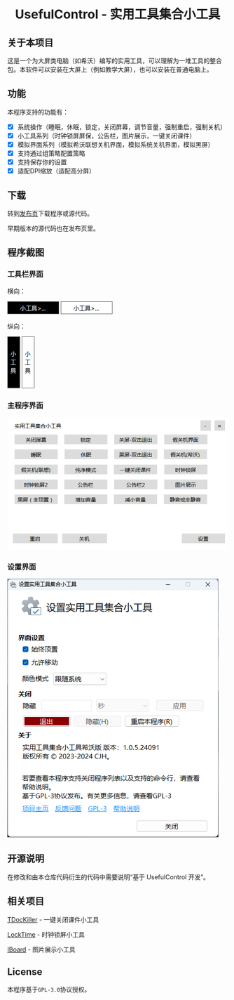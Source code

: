<h1 align="center">
  UsefulControl - 实用工具集合小工具
</h1>

## 关于本项目

这是一个为大屏类电脑（如希沃）编写的实用工具，可以理解为一堆工具的整合包。本软件可以安装在大屏上（例如教学大屏），也可以安装在普通电脑上。

## 功能

本程序支持的功能有：

- [x] 系统操作（睡眠，休眠，锁定，关闭屏幕，调节音量，强制重启，强制关机）
- [x] 小工具系列（时钟锁屏屏保，公告栏，图片展示，一键关闭课件）
- [x] 模拟界面系列（模拟希沃联想关机界面，模拟系统关机界面，模拟黑屏）
- [x] 支持通过组策略配置策略
- [x] 支持保存你的设置
- [x] 适配DPI缩放（适配高分屏）

## 下载

转到[发布页](https://github.com/cjhdevact/UsefulControl/releases/latest)下载程序或源代码。

早期版本的源代码也在发布页里。

## 程序截图

### 工具栏界面

横向：

![工具栏界面（横向深色）](Assets/ui1.png)      ![工具栏界面（横向浅色）](Assets/ui1light.png)

纵向：

![工具栏界面（纵向深色）](Assets/ui2.png)      ![工具栏界面（纵向浅色）](Assets/ui2light.png)

### 主程序界面

![主程序界面（浅色）](Assets/uimain.png)

### 设置界面

![设置界面](Assets/uisetting.png)

## 开源说明

在修改和由本仓库代码衍生的代码中需要说明“基于 UsefulControl 开发”。

## 相关项目

[TDocKiller](https://github.com/cjhdevact/TDocKiller) - 一键关闭课件小工具

[LockTime](https://github.com/cjhdevact/LockTime) - 时钟锁屏小工具

[IBoard](https://github.com/cjhdevact/IBoard) - 图片展示小工具

## License

本程序基于`GPL-3.0`协议授权。